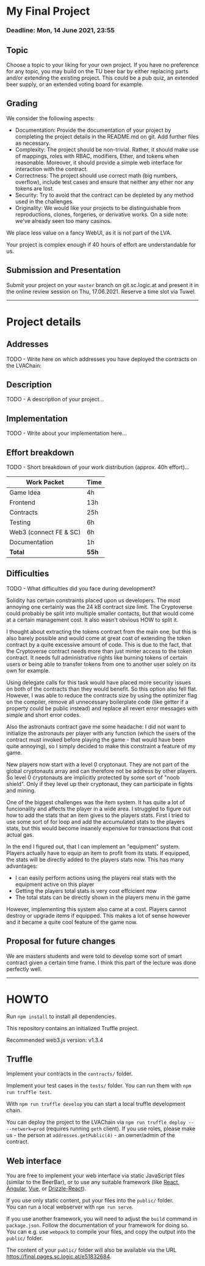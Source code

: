 My Final Project
================

### Deadline: Mon, 14 June 2021, 23:55

Topic
---------
Choose a topic to your liking for your own project.
If you have no preference for any topic, you may build on the TU beer bar by either replacing parts and/or extending the existing project. 
This could be a pub quiz, an extended beer supply, or an extended voting board for example.

Grading
---------
We consider the following aspects:
- Documentation: Provide the documentation of your project by completing the project details in the README.md on git. Add further files as necessary.
- Complexity: The project should be non-trivial. Rather, it should make use of mappings, roles with RBAC, modifiers, Ether, and tokens when reasonable. Moreover, it should provide a simple web interface for interaction with the contract.
- Correctness: The project should use correct math (big numbers, overflow), include test cases and ensure that neither any ether nor any tokens are lost.
- Security: Try to avoid that the contract can be depleted by any method used in the challenges.
- Originality: We would like your projects to be distinguishable from reproductions, clones, forgeries, or derivative works. On a side note: we've already seen too many casinos.

We place less value on a fancy WebUI, as it is not part of the LVA.

Your project is complex enough if 40 hours of effort are understandable for us.


Submission and Presentation
---------
Submit your project on your `master` branch on git.sc.logic.at and present it in the online review session on Thu, 17.06.2021. 
Reserve a time slot via Tuwel.

---------------------------

Project details
===============

Addresses
---------
TODO - Write here on which addresses you have deployed the contracts on the LVAChain:

Description
-----------
TODO - A description of your project...

Implementation
--------------
TODO - Write about your implementation here...

Effort breakdown
----------------
TODO - Short breakdown of your work distribution (approx. 40h effort)...

| Work Packet            | Time |
|------------------------|------|
| Game Idea              | 4h   |
| Frontend               | 13h  |
| Contracts              | 25h  |
| Testing                | 6h   |
| Web3 (connect FE & SC) | 6h   |
| Documentation          | 1h   |
| **Total**              | **55h** |


Difficulties
------------
TODO - What difficulties did you face during development?

Solidity has certain constraints placed upon us developers. The most annoying one certainly was the 24 kB contract size limit. The Cryptoverse could probably be split into multiple smaller contacts, but that would come at a certain management cost. It also wasn't obvious HOW to split it.

I thought about extracting the tokens contract from the main one, but this is also barely possible and would come at great cost of extending the token contract by a quite excessive amount of code. This is due to the fact, that the Cryptoverse contract needs more than just minter access to the token contract. It needs full administrative rights like burning tokens of certain users or being able to transfer tokens from one to another user solely on its own for example.

Using delegate calls for this task would have placed more security issues on both of the contracts than they would benefit. So this option also fell flat. However, I was able to reduce the contracts size by using the optimizer flag on the compiler, remove all unnecessary boilerplate code (like getter if a property could be public instead) and replace all revert error messages with simple and short error codes.

Also the astronauts contract gave me some headache: I did not want to initialize the astronauts per player with any function (which the users of the contract must invoked before playing the game - that would have been quite annoying), so I simply decided to make this constraint a feature of my game.

New players now start with a level 0 cryptonaut. They are not part of the global cryptonauts array and can therefore not be address by other players. So level 0 cryptonauts are implicitly protected by some sort of "noob shield". Only if they level up their cryptonaut, they can participate in fights and mining.

One of the biggest challenges was the item system. It has quite a lot of funcionality and affects the player in a wide area. I struggled to figure out how to add the stats that an item gives to the players stats. First I tried to use some sort of for loop and add the accumulated stats to the players stats, but this would become insanely expensive for transactions that cost actual gas.

In the end I figured out, that I can implement an "equipment" system. Players actually have to equip an item to profit from its stats. If equipped, the stats will be directly added to the players stats now. This has many advantages:

 - I can easily perform actions using the players real stats with the equipment active on this player
 - Getting the players total stats is very cost effcicient now
 - The total stats can be directly shown in the players menu in the game

However, implementing this system also came at a cost. Players cannot destroy or upgrade items if equipped. This makes a lot of sense however and it became a quite cool feature of the game now.

Proposal for future changes
---------------------------
We are masters students and were told to develop some sort of smart contract given a certain time frame. I think this part of the lecture was done perfectly well.

---------------------------

HOWTO
=====
Run `npm install` to install all dependencies.

This repository contains an initialized Truffle project.

Recommended web3.js version: v1.3.4

Truffle
-------
Implement your contracts in the `contracts/` folder.

Implement your test cases in the `tests/` folder.
You can run them with `npm run truffle test`.

With `npm run truffle develop` you can start a local truffle development chain.

You can deploy the project to the LVAChain via `npm run truffle deploy -- --network=prod` (requires running `geth` client).
If you use roles, please make us - the person at `addresses.getPublic(4)` - an owner/admin of the contract.

Web interface
-------------
You are free to implement your web interface via static JavaScript files (similar to the BeerBar),
or to use any suitable framework (like [React](https://reactjs.org/), [Angular](https://angular.io/), [Vue](https://vuejs.org/), or [Drizzle-React](https://github.com/trufflesuite/drizzle-react)).

If you use only static content, put your files into the `public/` folder.   
You can run a local webserver with `npm run serve`.  

If you use another framework, you will need to adjust the `build` command in `package.json`. Follow the documentation of your framework for doing so.
You can e.g. use `webpack` to compile your files, and copy the output into the `public/` folder.

The content of your `public/` folder will also be available via the URL <https://final.pages.sc.logic.at/e51832684>.

